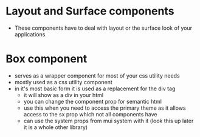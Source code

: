 # Layout and Surface components

- These components have to deal with layout or the surface look of your applications

# Box component

- serves as a wrapper component for most of your css utility needs
- mostly used as a css utility component
- in it's most basic form it is used as a replacement for the div tag
  - it will show as a div in your html
  - you can change the component prop for semantic html
  - use this when you need to access the primary theme as it allows access to the sx prop which not all components have
  - can use the system props from mui system with it (look this up later it is a whole other library)
